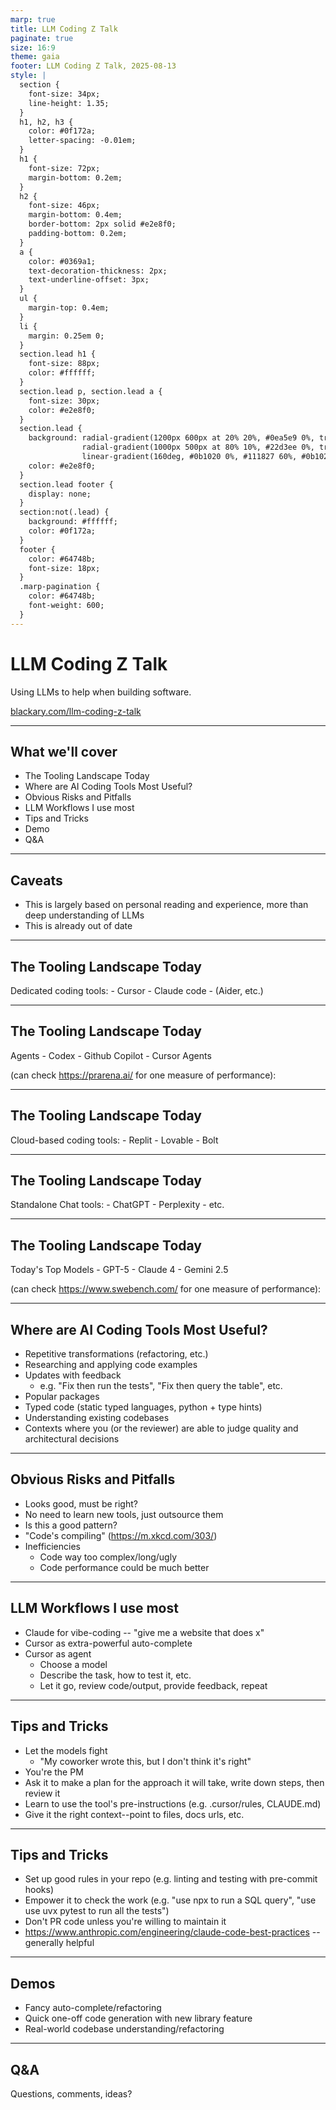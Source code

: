 ```yaml
---
marp: true
title: LLM Coding Z Talk
paginate: true
size: 16:9
theme: gaia
footer: LLM Coding Z Talk, 2025-08-13
style: |
  section {
    font-size: 34px;
    line-height: 1.35;
  }
  h1, h2, h3 {
    color: #0f172a;
    letter-spacing: -0.01em;
  }
  h1 {
    font-size: 72px;
    margin-bottom: 0.2em;
  }
  h2 {
    font-size: 46px;
    margin-bottom: 0.4em;
    border-bottom: 2px solid #e2e8f0;
    padding-bottom: 0.2em;
  }
  a {
    color: #0369a1;
    text-decoration-thickness: 2px;
    text-underline-offset: 3px;
  }
  ul {
    margin-top: 0.4em;
  }
  li {
    margin: 0.25em 0;
  }
  section.lead h1 {
    font-size: 88px;
    color: #ffffff;
  }
  section.lead p, section.lead a {
    font-size: 30px;
    color: #e2e8f0;
  }
  section.lead {
    background: radial-gradient(1200px 600px at 20% 20%, #0ea5e9 0%, transparent 60%),
                radial-gradient(1000px 500px at 80% 10%, #22d3ee 0%, transparent 55%),
                linear-gradient(160deg, #0b1020 0%, #111827 60%, #0b1020 100%);
    color: #e2e8f0;
  }
  section.lead footer {
    display: none;
  }
  section:not(.lead) {
    background: #ffffff;
    color: #0f172a;
  }
  footer {
    color: #64748b;
    font-size: 18px;
  }
  .marp-pagination {
    color: #64748b;
    font-weight: 600;
  }
---
```


<!-- _class: lead -->
<!-- _paginate: skip -->

# LLM Coding Z Talk

Using LLMs to help when building software.

[blackary.com/llm-coding-z-talk](https://blackary.com/llm-coding-z-talk)

---

## What we'll cover

- The Tooling Landscape Today
- Where are AI Coding Tools Most Useful?
- Obvious Risks and Pitfalls
- LLM Workflows I use most
- Tips and Tricks
- Demo
- Q&A

---

## Caveats

- This is largely based on personal reading and experience, more than deep understanding of LLMs
- This is already out of date

---

## The Tooling Landscape Today

Dedicated coding tools:
    - Cursor
    - Claude code
    - (Aider, etc.)

---

## The Tooling Landscape Today

Agents
    - Codex
    - Github Copilot
    - Cursor Agents

 (can check https://prarena.ai/ for one measure of performance):

---

## The Tooling Landscape Today

Cloud-based coding tools:
    - Replit
    - Lovable
    - Bolt

---

## The Tooling Landscape Today

Standalone Chat tools:
    - ChatGPT
    - Perplexity
    - etc.

---

## The Tooling Landscape Today

Today's Top Models
    - GPT-5
    - Claude 4
    - Gemini 2.5

 (can check https://www.swebench.com/ for one measure of performance):

---

## Where are AI Coding Tools Most Useful?

* Repetitive transformations (refactoring, etc.)
* Researching and applying code examples
* Updates with feedback
    - e.g. "Fix then run the tests", "Fix then query the table", etc.
* Popular packages
* Typed code (static typed languages, python + type hints)
* Understanding existing codebases
* Contexts where you (or the reviewer) are able to judge quality and architectural decisions

---

## Obvious Risks and Pitfalls

* Looks good, must be right?
* No need to learn new tools, just outsource them
* Is this a good pattern?
* "Code's compiling" (https://m.xkcd.com/303/)
* Inefficiencies
    - Code way too complex/long/ugly
    - Code performance could be much better

---

## LLM Workflows I use most

* Claude for vibe-coding -- "give me a website that does x"
* Cursor as extra-powerful auto-complete
* Cursor as agent
    - Choose a model
    - Describe the task, how to test it, etc.
    - Let it go, review code/output, provide feedback, repeat

---

## Tips and Tricks

* Let the models fight
    -  "My coworker wrote this, but I don't think it's right"
* You're the PM
* Ask it to make a plan for the approach it will take, write down steps, then review it
* Learn to use the tool's pre-instructions (e.g. .cursor/rules, CLAUDE.md)
* Give it the right context--point to files, docs urls, etc.

---

## Tips and Tricks

* Set up good rules in your repo (e.g. linting and testing with pre-commit hooks)
* Empower it to check the work (e.g. "use npx <tool> to run a SQL query", "use use uvx pytest to run all the tests")
* Don't PR code unless you're willing to maintain it
* https://www.anthropic.com/engineering/claude-code-best-practices -- generally helpful

---

## Demos

* Fancy auto-complete/refactoring
* Quick one-off code generation with new library feature
* Real-world codebase understanding/refactoring


---
<!-- _paginate: skip -->

## Q&A

Questions, comments, ideas?
